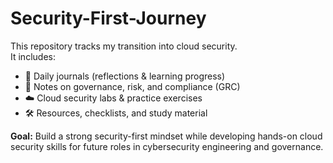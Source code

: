 # Security-First-Journey  

This repository tracks my transition into cloud security.  
It includes:  
- 📖 Daily journals (reflections & learning progress)  
- 🔐 Notes on governance, risk, and compliance (GRC)  
- ☁️ Cloud security labs & practice exercises  
- 🛠️ Resources, checklists, and study material  

**Goal:** Build a strong security-first mindset while developing hands-on cloud security skills for future roles in cybersecurity engineering and governance.  
